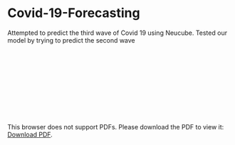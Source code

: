 # Covid-19-Forecasting
Attempted to predict the third wave of Covid 19 using Neucube. Tested our model by trying to predict the second wave

<object data="https://drive.google.com/viewerng/
viewer?embedded=true&url=https://drive.google.com/file/d/1o-lMFiuUWpKJw4ymcfaLvSDIDLpFqhkJ/view?usp=sharingJ" type="application/pdf" width="700px" height="700px">
    <embed src="https://drive.google.com/viewerng/
viewer?embedded=true&url=https://drive.google.com/file/d/1o-lMFiuUWpKJw4ymcfaLvSDIDLpFqhkJ/view?usp=sharing">
        <p>This browser does not support PDFs. Please download the PDF to view it: <a href="https://drive.google.com/file/d/1o-lMFiuUWpKJw4ymcfaLvSDIDLpFqhkJ/view?usp=sharing">Download PDF</a>.</p>
    </embed>
</object>

